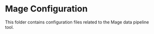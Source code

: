 # Mage Configuration

This folder contains configuration files related to the Mage data pipeline tool.